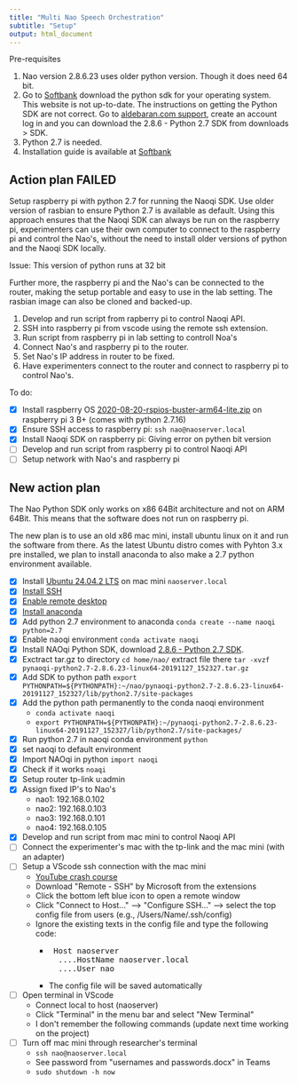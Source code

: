 ```yaml
---
title: "Multi Nao Speech Orchestration"
subtitle: "Setup"
output: html_document
---
```


Pre-requisites

1. Nao version 2.8.6.23 uses older python version. Though it does need 64 bit.
2. Go to [Softbank](http://doc.aldebaran.com/2-5/dev/python/index.html) download the python sdk for your operating system. This website is not up-to-date. The instructions on getting the Python SDK are not correct. Go to [aldebaran.com support](https://aldebaran.com/en/support/kb/nao6/downloads/nao6-software-downloads/), create an account log in and you can download the 2.8.6 - Python 2.7 SDK from downloads > SDK. 
3. Python 2.7 is needed.
4. Installation guide is available at [Softbank](http://doc.aldebaran.com/2-5/dev/python/install_guide.html)

## Action plan FAILED

Setup raspberry pi with python 2.7 for running the Naoqi SDK. Use older version of rasbian to ensure Python 2.7 is available as default. Using this approach ensures that the Naoqi SDK can always be run on the raspberry pi, experimenters can use their own computer to connect to the raspberry pi and control the Nao's, without the need to install older versions of python and the Naoqi SDK locally. 

Issue: This version of python runs at 32 bit

Further more, the raspberry pi and the Nao's can be connected to the router, making the setup portable and easy to use in the lab setting. The rasbian image can also be cloned and backed-up.

1. Develop and run script from rapberry pi to control Naoqi API.
2. SSH into raspberry pi from vscode using the remote ssh extension.
3. Run script from raspberry pi in lab setting to controll Noa's
4. Connect Nao's and raspberry pi to the router.
5. Set Nao's IP address in router to be fixed.
6. Have experimenters connect to the router and connect to raspberry pi to control Nao's.

To do: 

- [x] Install raspberry OS [2020-08-20-rspios-buster-arm64-lite.zip](https://downloads.raspberrypi.com/raspios_lite_arm64/images/raspios_lite_arm64-2020-08-24/) on raspberry pi 3 B+ (comes with python 2.7.16)
- [x] Ensure SSH access to raspberry pi: `ssh nao@naoserver.local`
- [x] Install Naoqi SDK on raspberry pi: Giving error on pythen bit version
- [ ] Develop and run script from raspberry pi to control Naoqi API
- [ ] Setup network with Nao's and raspberry pi

## New action plan

The Nao Python SDK only works on x86 64Bit architecture and not on ARM 64Bit. This means that the software does not run on raspberry pi.

The new plan is to use an old x86 mac mini, install ubuntu linux on it and run the software from there. As the latest Ubuntu distro comes with Pyhton 3.x pre installed, we plan to install anaconda to also make a 2.7 python environment available.

- [x] Install [Ubuntu 24.04.2 LTS](https://ubuntu.com/blog/ubuntu-desktop-24-04-noble-numbat-deep-dive) on mac mini `naoserver.local`
- [x] [Install SSH](https://www.cyberciti.biz/faq/how-to-install-ssh-on-ubuntu-linux-using-apt-get/)
- [x] [Enable remote desktop](https://help.ubuntu.com/stable/ubuntu-help/sharing-desktop.html.ro)
- [x] [Install anaconda](https://linuxconfig.org/installing-anaconda-on-ubuntu-24-04)
- [x] Add python 2.7 environment to anaconda `conda create --name naoqi python=2.7`
- [x] Enable naoqi environment `conda activate naoqi`
- [x] Install NAOqi Python SDK, download [2.8.6 - Python 2.7 SDK](https://aldebaran.com/en/support/kb/nao6/downloads/nao6-software-downloads/). 
- [x] Exctract tar.gz to directory `cd home/nao/` extract file there `tar -xvzf pynaoqi-python2.7-2.8.6.23-linux64-20191127_152327.tar.gz`
- [x] Add SDK to python path `export PYTHONPATH=${PYTHONPATH}:~/nao/pynaoqi-python2.7-2.8.6.23-linux64-20191127_152327/lib/python2.7/site-packages`
- [x] Add the python path permanently to the conda naoqi environment
    - `conda activate naoqi`
    - `export PYTHONPATH=${PYTHONPATH}:~/pynaoqi-python2.7-2.8.6.23-linux64-20191127_152327/lib/python2.7/site-packages/`
- [x] Run python 2.7 in naoqi conda environment `python`
- [x] set naoqi to default environment
- [x] Import NAOqi in python `import naoqi`
- [x] Check if it works `noaqi`
- [x] Setup router tp-link u:admin
- [x] Assign fixed IP's to Nao's
    - nao1: 192.168.0.102
    - nao2: 192.168.0.103
    - nao3: 192.168.0.101
    - nao4: 192.168.0.105
- [x] Develop and run script from mac mini to control Naoqi API
- [ ] Connect the experimenter's mac with the tp-link and the mac mini (with an adapter)
- [ ] Setup a VScode ssh connection with the mac mini
    - [YouTube crash course](https://www.youtube.com/watch?v=cOopQQIL8JU)
    - Download "Remote - SSH" by Microsoft from the extensions
    - Click the bottom left blue icon to open a remote window
    - Click "Connect to Host..." --> "Configure SSH..." --> select the top config file from users (e.g., /Users/Name/.ssh/config)
    - Ignore the existing texts in the config file and type the following code:
      - <pre> Host naoserver 
          ....HostName naoserver.local 
          ....User nao </pre>
      - The config file will be saved automatically
- [ ] Open terminal in VScode
    - Connect local to host (naoserver)
    - Click "Terminal" in the menu bar and select "New Terminal"
    - I don't remember the following commands (update next time working on the project)
- [ ] Turn off mac mini through researcher's terminal
    - `ssh nao@naoserver.local`
    - See password from "usernames and passwords.docx" in Teams
    - `sudo shutdown -h now`

